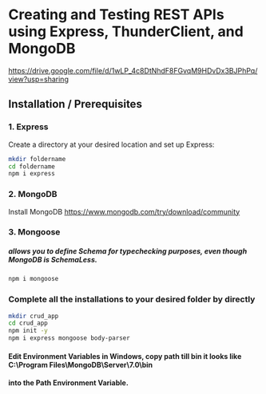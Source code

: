 # Creating and Testing REST APIs using Express, ThunderClient, and MongoDB

https://drive.google.com/file/d/1wLP_4c8DtNhdF8FGvqM9HDvDx3BJPhPq/view?usp=sharing 

## Installation / Prerequisites

### 1. Express  
Create a directory at your desired location and set up Express:

```bash
mkdir foldername
cd foldername
npm i express
```

### 2. MongoDB
Install MongoDB https://www.mongodb.com/try/download/community

### 3. Mongoose 
##### allows you to define Schema for typechecking purposes, even though MongoDB is SchemaLess.
```bash
npm i mongoose
```

### Complete all the installations to your desired folder by directly
```bash
mkdir crud_app
cd crud_app
npm init -y
npm i express mongoose body-parser
```

#### Edit Environment Variables in Windows, copy path till bin it looks like C:\Program Files\MongoDB\Server\7.0\bin
#### into the Path Environment Variable.
